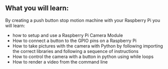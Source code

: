 ## What you will learn:

By creating a push button stop motion machine with your Raspberry Pi you will learn:
- how to setup and use a Raspberry Pi Camera Module
- How to connect a button to the GPIO pins on a Raspberry Pi
- How to take pictures with the camera with Python by following importing the correct libraries and following a sequence of instructions
- How to control the camera with a button in python using while loops 
- How to render a video from the command line
